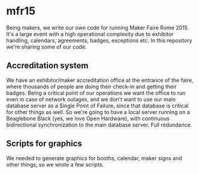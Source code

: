# mfr15
Being makers, we write our own code for running Maker Faire Rome 2015. 
It's a large event with a high operational complexity due to exhibitor
handling, calendars, agreements, badges, exceptions etc.
In this repository we're sharing some of our code.

## Accreditation system

We have an exhibitor/maker accreditation office at the entrance of the faire, 
where thousands of people are doing their check-in and getting their badges.
Being a critical point of our operations we want the office to run even in case 
of network outages, and we don't want to use our main database server as a Single 
Point of Failure, since that database is critical for other things as well.
So we're going to have a local server running on a Beaglebone Black (yes, we
love Open Hardware), with continuous bidirectional synchronization to the main
database server. Full redundance.

## Scripts for graphics

We needed to generate graphics for booths, calendar, maker signs and other things,
so we wrote a few scripts.

